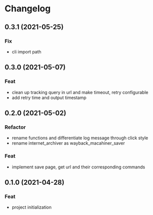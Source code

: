 # Changelog
## 0.3.1 (2021-05-25)

### Fix

- cli import path

## 0.3.0 (2021-05-07)

### Feat

- clean up tracking query in url and make timeout, retry configurable
- add retry time and output timestamp

## 0.2.0 (2021-05-02)

### Refactor

- rename functions and differentiate log message through click style
- rename internet_archiver as wayback_macahiner_saver

### Feat

- implement save page, get url and their corresponding commands

## 0.1.0 (2021-04-28)

### Feat

- project initialization
